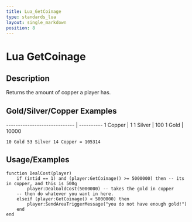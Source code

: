 ```yaml
---
title: Lua_GetCoinage
type: standards_lua
layout: single_markdown
position: 8
---
```


# Lua GetCoinage

## Description

Returns the amount of copper a player has.

## Gold/Silver/Copper Examples

----------------------------- | ---------- 
1 Copper                      | 1
1 Silver                      | 100
1 Gold                        | 10000

```
10 Gold 53 Silver 14 Copper = 105314
```

## Usage/Examples

```
function DealCost(player)
    if (intid == 1) and (player:GetCoinage() >= 5000000) then -- its in copper, and this is 500g
        player:DealGoldCost(5000000) -- takes the gold in copper
    -- then do whatever you want in here.
    elseif (player:GetCoinage() < 5000000) then
        player:SendAreaTriggerMessage("you do not have enough gold!")
    end
end
```